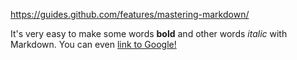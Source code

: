 https://guides.github.com/features/mastering-markdown/

It's very easy to make some words **bold** and other words *italic* with Markdown. You can even [link to Google!](http://google.com)
